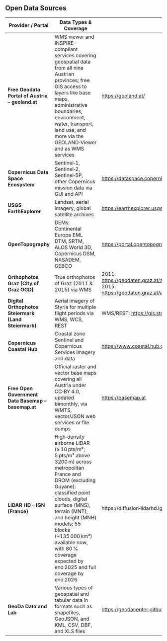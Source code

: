 ## Open Data Sources

| Provider / Portal                          | Data Types & Coverage                                                                 | Access Link |
|-------------------------------------------|----------------------------------------------------------------------------------------|-------------|
| **Free Geodata Portal of Austria – geoland.at** | WMS viewer and INSPIRE-compliant services covering geospatial data from all nine Austrian provinces; free GIS access to layers like base maps, administrative boundaries, environment, water, transport, land use, and more via the GEOLAND‑Viewer and as WMS services | https://geoland.at/ |
| **Copernicus Data Space Ecosystem**        | Sentinel‑1, Sentinel‑2, Sentinel‑5P, other Copernicus mission data via GUI and API     | https://dataspace.copernicus.eu |
| **USGS EarthExplorer**                     | Landsat, aerial imagery, global satellite archives                                     | https://earthexplorer.usgs.gov/ |
| **OpenTopography**                         | DEMs: Continental Europe EML DTM, SRTM, ALOS World 3D, Copernicus DSM, NASADEM, GEBCO | https://portal.opentopography.org/ |
| **Orthophotos Graz (City of Graz OGD)**    | True orthophotos of Graz (2011 & 2015) via WMS                                          | 2011: https://geodaten.graz.at/arcgis/rest/services/OGD/Orthofoto_2011_WMS/MapServer<br>2015: https://geodaten.graz.at/arcgis/rest/services/OGD/LUFTBILD_WMS/MapServer |
| **Digital Orthophotos Steiermark (Land Steiermark)** | Aerial imagery of Styria for multiple flight periods via WMS, WCS, REST         | WMS/REST: https://gis.stmk.gv.at/image/rest/services/OGD_DOP |
| **Copernicus Coastal Hub**                 | Coastal zone Sentinel and Copernicus Services imagery and data                          | https://www.coastal.hub.copernicus.eu/ |
| **Free Open Government Data Basemap – basemap.at** | Official raster and vector base maps covering all Austria under CC‑BY 4.0, updated bimonthly, via WMTS, vector/JSON web services or file dumps | https://basemap.at |
| **LiDAR HD – IGN (France)**                | High‑density airborne LiDAR (≥ 10 pts/m²; 5 pts/m² above 3200 m) across metropolitan France and DROM (excluding Guyane): classified point clouds, digital surface (MNS), terrain (MNT), and height (MNH) models; 55 blocks (~135 000 km²) available now, with 80 % coverage expected by end 2025 and full coverage by end 2026 | https://diffusion‑lidarhd.ign.fr/mnx/ |
| **GeoDa Data and Lab**                     | Various types of geospatial and tabular data in formats such as shapefiles, GeoJSON, and KML, CSV, DBF, and XLS files | https://geodacenter.github.io/data-and-lab/ |

